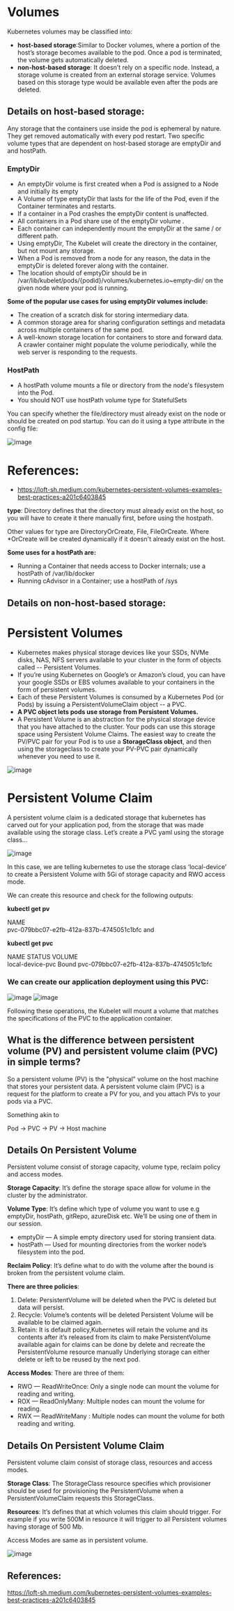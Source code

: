 # Volumes
Kubernetes volumes may be classified into: 
- **host-based storage**:Similar to Docker volumes, where a portion of the host’s storage becomes available to the pod. Once a pod is terminated, the volume gets automatically deleted.
- **non-host-based storage**: It doesn’t rely on a specific node. Instead, a storage volume is created from an external storage service. Volumes based on this storage type would be available even after the pods are deleted.

## Details on host-based storage:
Any storage that the containers use inside the pod is ephemeral by nature. They get removed automatically with every pod restart.
Two specific volume types that are dependent on host-based storage are emptyDir and and hostPath.
### EmptyDir
- An emptyDir volume is first created when a Pod is assigned to a Node and initially its empty
- A Volume of type emptyDir that lasts for the life of the Pod, even if the Container terminates and restarts.
- If a container in a Pod crashes the emptyDir content is unaffected.
- All containers in a Pod share use of the emptyDir volume .
- Each container can independently mount the emptyDir at the same / or different path.
- Using emptyDir, The Kubelet will create the directory in the container, but not mount any storage.
- When a Pod is removed from a node for any reason, the data in the emptyDir is deleted forever along with the container.
- The location should of emptyDir should be in /var/lib/kubelet/pods/{podid}/volumes/kubernetes.io~empty-dir/ on the given node where your pod is running.

**Some of the popular use cases for using emptyDir volumes include:**
- The creation of a scratch disk for storing intermediary data.
- A common storage area for sharing configuration settings and metadata across multiple containers of the same pod.
- A well-known storage location for containers to store and forward data. A crawler container might populate the volume periodically, while the web server is responding to the 
  requests.
  
### HostPath
- A hostPath volume mounts a file or directory from the node's filesystem into the Pod. 
- You should NOT use hostPath volume type for StatefulSets

You can specify whether the file/directory must already exist on the node or should be created on pod startup. 
You can do it using a type attribute in the config file:

![image](https://user-images.githubusercontent.com/33947539/139912040-94363d69-b2fb-4160-9ad4-527c04000e09.png)

# References:
- https://loft-sh.medium.com/kubernetes-persistent-volumes-examples-best-practices-a201c6403845

**type**: Directory defines that the directory must already exist on the host, so you will have to create it there manually first, before using the hostpath.

Other values for type are DirectoryOrCreate, File, FileOrCreate. Where *OrCreate will be created dynamically if it doesn't already exist on the host.



**Some uses for a hostPath are:**

- Running a Container that needs access to Docker internals; use a hostPath of /var/lib/docker
- Running cAdvisor in a Container; use a hostPath of /sys

## Details on non-host-based storage:

# Persistent Volumes
- Kubernetes makes physical storage devices like your SSDs, NVMe disks, NAS, NFS servers available to your cluster in the form of objects called -- Persistent Volumes.
- If you’re using Kubernetes on Google’s or Amazon’s cloud, you can have your google SSDs or EBS volumes available to your containers in the form of persistent volumes.
- Each of these Persistent Volumes is consumed by a Kubernetes Pod (or Pods) by issuing a PersistentVolumeClaim object -- a PVC. 
- **A PVC object lets pods use storage from Persistent Volumes.**
- A Persistent Volume is an abstraction for the physical storage device that you have attached to the cluster. Your pods can use this storage space using Persistent Volume Claims. The easiest way to create the PV/PVC pair for your Pod is to use a **StorageClass object**, and then using the storageclass to create your PV-PVC pair dynamically whenever you need to use it.

![image](https://user-images.githubusercontent.com/33947539/139818756-d2f3c0a5-280f-4ef4-a0dc-a4083aa9f5bc.png)

# Persistent Volume Claim
A persistent volume claim is a dedicated storage that kubernetes has carved out for your application pod, from the storage that was made available using the storage class.
Let’s create a PVC yaml using the storage class…

![image](https://user-images.githubusercontent.com/33947539/139819885-ca6257e5-2c16-400d-bd4a-b25f4dc036c1.png)

In this case, we are telling kubernetes to use the storage class ‘local-device’ to create a Persistent Volume with 5Gi of storage capacity and RWO access mode.

We can create this resource and check for the following outputs:

**kubectl get pv**

NAME                                       
pvc-079bbc07-e2fb-412a-837b-4745051c1bfc
and

**kubectl get pvc**

NAME                                           STATUS                                VOLUME                                    
local-device-pvc                               Bound                pvc-079bbc07-e2fb-412a-837b-4745051c1bfc

### We can create our application deployment using this PVC:




![image](https://user-images.githubusercontent.com/33947539/139820403-af477ed9-cb8d-4dd2-93bc-b8021e4441c0.png)
![image](https://user-images.githubusercontent.com/33947539/139820612-a0b016cb-bdb4-49a6-852d-4ebd21497beb.png)


Following these operations, the Kubelet will mount a volume that matches the specifications of the PVC to the application container.

## What is the difference between persistent volume (PV) and persistent volume claim (PVC) in simple terms?
So a persistent volume (PV) is the "physical" volume on the host machine that stores your persistent data. A persistent volume claim (PVC) is a request for the platform to create a PV for you, and you attach PVs to your pods via a PVC.

Something akin to

Pod -> PVC -> PV -> Host machine

## Details On Persistent Volume
Persistent volume consist of storage capacity, volume type, reclaim policy and access modes.

**Storage Capacity**: It’s define the storage space allow for volume in the cluster by the administrator.

**Volume Type**: It’s define which type of volume you want to use e.g emptyDir, hostPath, gitRepo, azureDisk etc. We’ll be using one of them in our session.
- emptyDir — A simple empty directory used for storing transient data.
- hostPath — Used for mounting directories from the worker node’s filesystem into the pod.

**Reclaim Policy**: It’s define what to do with the volume after the bound is broken from the persistent volume claim. 

 **There are three policies**: 
 1. Delete: PersistentVolume will be deleted when the PVC is deleted but data will persist. 
 2. Recycle: Volume’s contents will be deleted Persistent Volume will be available to be claimed again. 
 3. Retain: It is default policy,Kubernetes will retain the volume and its contents after it’s released from its claim to make PersistentVolume available again for claims can be 
    done by delete and recreate the PersistentVolume resource manually Underlying storage can either delete or left to be reused 
    by the next pod.

**Access Modes**: There are three of them: 
- RWO — ReadWriteOnce: Only a single node can mount the volume for reading and writing. 
- ROX — ReadOnlyMany: Multiple nodes can mount the volume for reading. 
- RWX — ReadWriteMany : Multiple nodes can mount the volume for both reading and writing.

## Details On Persistent Volume Claim

Persistent volume claim consist of storage class, resources and access modes.

**Storage Class**: The StorageClass resource specifies which provisioner should be used for provisioning the PersistentVolume when a PersistentVolumeClaim requests this StorageClass.

**Resources**: It’s defines that at which volumes this claim should trigger. For example if you write 500M in resource it will trigger to all Persistent volumes having storage of 500 Mb.

Access Modes are same as in persistent volume.

![image](https://user-images.githubusercontent.com/33947539/139830373-ad227725-5ec0-44d4-837c-5cd7202e1372.png)

## References:
https://loft-sh.medium.com/kubernetes-persistent-volumes-examples-best-practices-a201c6403845



